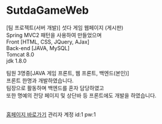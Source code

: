 # SutdaGameWeb
[팀 프로젝트(서버 개발)] 섯다 게임 웹페이지 (게시판)<br/>
Spring MVC2 패턴을 사용하여 만들었으며<br/>
Front    [HTML, CSS, JQuery, AJax]<br/>
Back-end [JAVA, MySQL]<br/>
Tomcat 8.0<br/>
jdk 1.8.0<br/>

팀원 3명중[JAVA 게임 프론트, 웹 프론트, 백엔드(본인)]<br/>
프론트 한명과 개발하였습니다.<br/>
팀장으로 활동하며 백엔드를 혼자 담당하였고<br/>
또한 명예의 전당 페이지 및 상단바 등 프론트에도 개발을 하였습니다.<br/><br/>

<a href="http://sunx.cafe24.com/">홈페이지 바로가기</a> 관리자 계정 id:1 pw:1
